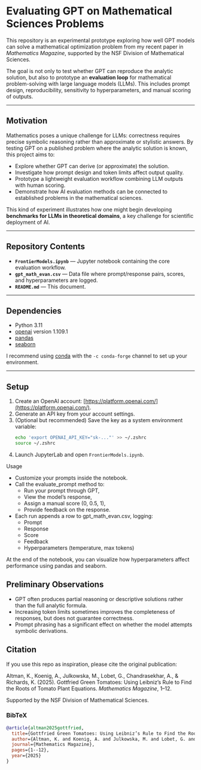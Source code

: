 # Evaluating GPT on Mathematical Sciences Problems

This repository is an experimental prototype exploring how well GPT models can solve a mathematical optimization problem from my recent paper in *Mathematics Magazine*, supported by the NSF Division of Mathematical Sciences.  

The goal is not only to test whether GPT can reproduce the analytic solution, but also to prototype an **evaluation loop** for mathematical problem-solving with large language models (LLMs). This includes prompt design, reproducibility, sensitivity to hyperparameters, and manual scoring of outputs.  

---

## Motivation

Mathematics poses a unique challenge for LLMs: correctness requires precise symbolic reasoning rather than approximate or stylistic answers. By testing GPT on a published problem where the analytic solution is known, this project aims to:

- Explore whether GPT can derive (or approximate) the solution.
- Investigate how prompt design and token limits affect output quality.
- Prototype a lightweight evaluation workflow combining LLM outputs with human scoring.
- Demonstrate how AI evaluation methods can be connected to established problems in the mathematical sciences.

This kind of experiment illustrates how one might begin developing **benchmarks for LLMs in theoretical domains**, a key challenge for scientific deployment of AI.

---

## Repository Contents

- **`FrontierModels.ipynb`** — Jupyter notebook containing the core evaluation workflow.  
- **`gpt_math_evan.csv`** — Data file where prompt/response pairs, scores, and hyperparameters are logged.  
- **`README.md`** — This document.  

---

## Dependencies

- Python 3.11  
- [openai](https://pypi.org/project/openai/) version 1.109.1  
- [pandas](https://pandas.pydata.org/)  
- [seaborn](https://seaborn.pydata.org/)  

I recommend using [conda](https://docs.conda.io/) with the `-c conda-forge` channel to set up your environment.

---

## Setup

1. Create an OpenAI account: [https://platform.openai.com/](https://platform.openai.com/).  
2. Generate an API key from your account settings.  
3. (Optional but recommended) Save the key as a system environment variable:  
   ```bash
   echo 'export OPENAI_API_KEY="sk-..."' >> ~/.zshrc
   source ~/.zshrc
4. Launch JupyterLab and open `FrontierModels.ipynb`.

Usage
- Customize your prompts inside the notebook.
- Call the evaluate_prompt method to:
    - Run your prompt through GPT,
    - View the model’s response,
    - Assign a manual score (0, 0.5, 1),
    - Provide feedback on the response.
- Each run appends a row to gpt_math_evan.csv, logging:
    - Prompt
    - Response
    - Score
    - Feedback
    - Hyperparameters (temperature, max tokens)

At the end of the notebook, you can visualize how hyperparameters affect performance using pandas and seaborn.

## Preliminary Observations
- GPT often produces partial reasoning or descriptive solutions rather than the full analytic formula.
- Increasing token limits sometimes improves the completeness of responses, but does not guarantee correctness.
- Prompt phrasing has a significant effect on whether the model attempts symbolic derivations.

## Citation

If you use this repo as inspiration, please cite the original publication:

Altman, K., Koenig, A., Julkowska, M., Lobet, G., Chandrasekhar, A., & Richards, K. (2025). Gottfried Green Tomatoes: Using Leibniz’s Rule to Find the Roots of Tomato Plant Equations. *Mathematics Magazine*, 1–12.  

Supported by the NSF Division of Mathematical Sciences.

### BibTeX
```bibtex
@article{altman2025gottfried,
  title={Gottfried Green Tomatoes: Using Leibniz’s Rule to Find the Roots of Tomato Plant Equations},
  author={Altman, K. and Koenig, A. and Julkowska, M. and Lobet, G. and Chandrasekhar, A. and Richards, K.},
  journal={Mathematics Magazine},
  pages={1--12},
  year={2025}
}
```